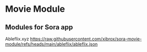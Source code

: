 # Movie Module

## Modules for Sora app

Ableflix.xyz
https://raw.githubusercontent.com/xibrox/sora-movie-module/refs/heads/main/ableflix/ableflix.json